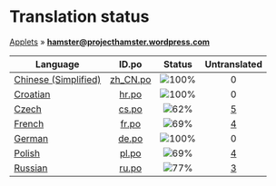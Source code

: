 # Translation status
[Applets](../../README.md) &#187; **hamster@projecthamster.wordpress.com**

Language | ID.po | Status | Untranslated
---------|:--:|:------:|:-----------:
[Chinese (Simplified)](../../language-status/zh_CN.md) | [zh_CN.po](po/zh_CN.po) | ![100%](http://progressed.io/bar/100) | 0
[Croatian](../../language-status/hr.md) | [hr.po](po/hr.po) | ![100%](http://progressed.io/bar/100) | 0
[Czech](../../language-status/cs.md) | [cs.po](po/cs.po) | ![62%](http://progressed.io/bar/62) | [5](untranslated-po/cs.po)
[French](../../language-status/fr.md) | [fr.po](po/fr.po) | ![69%](http://progressed.io/bar/69) | [4](untranslated-po/fr.po)
[German](../../language-status/de.md) | [de.po](po/de.po) | ![100%](http://progressed.io/bar/100) | 0
[Polish](../../language-status/pl.md) | [pl.po](po/pl.po) | ![69%](http://progressed.io/bar/69) | [4](untranslated-po/pl.po)
[Russian](../../language-status/ru.md) | [ru.po](po/ru.po) | ![77%](http://progressed.io/bar/77) | [3](untranslated-po/ru.po)

